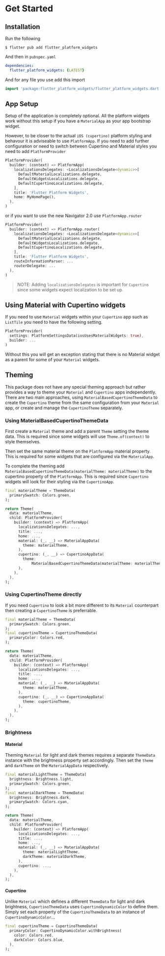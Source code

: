 # Get Started

## Installation

Run the following

```
$ flutter pub add flutter_platform_widgets
```

And then in `pubspec.yaml` 

```yaml
dependencies:
  flutter_platform_widgets: {LATEST}
```

And for any file you use add this import

```dart
import 'package:flutter_platform_widgets/flutter_platform_widgets.dart';
```


## App Setup

Setup of the application is completely optional. All the platform widgets work without this setup if you have a `MaterialApp` as your app bootstrap widget.

However, to be closer to the actual `iOS (cupertino)` platform styling and behavour it is adviseable to use `PlatformApp`. If you need to add further configuration or need to switch between Cupertino and Material styles you need to add `PlatformProvider`

```dart
PlatformProvider(
  builder: (context) => PlatformApp(
    localizationsDelegates: <LocalizationsDelegate<dynamic>>[
      DefaultMaterialLocalizations.delegate,
      DefaultWidgetsLocalizations.delegate,
      DefaultCupertinoLocalizations.delegate,
    ],
    title: 'Flutter Platform Widgets',
    home: MyHomePage(),
  ),
)
```

or if you want to use the new Navigator 2.0 use `PlatformApp.router`

```dart
PlatformProvider(
  builder: (context) => PlatformApp.router(
    localizationsDelegates: <LocalizationsDelegate<dynamic>>[
      DefaultMaterialLocalizations.delegate,
      DefaultWidgetsLocalizations.delegate,
      DefaultCupertinoLocalizations.delegate,
    ],
    title: 'Flutter Platform Widgets',
    routeInformationParser: ...
    routerDelegate: ...
  ),
) 
```

> NOTE: Adding `localizationsDelegates` is important for `Cupertino` since some widgets expect localization to be set up.

## Using Material with Cupertino widgets

If you need to use `Material` widgets within your `Cupertino` app such as `ListTile` you need to have the following setting.

```dart
PlatformProvider(
  settings: PlatformSettingsData(iosUsesMaterialWidgets: true),
  builder: ...
)
```

Without this you will get an exception stating that there is no Material widget as a parent for some of your `Material` widgets.

## Theming

This package does not have any special theming approach but rather provides a way to theme your `Material` and `Cupertino` apps independently. There are two main approaches, using `MaterialBasedCupertinoThemeData` to create the `Cupertino` theme from the same configuration from your `Material` app, or create and manage the `CupertinoTheme` separately.

### Using MaterialBasedCupertinoThemeData

First create a `Material` theme and add a parent `Theme` setting the theme data. This is required since some widgets will use `Theme.of(context)` to style themselves.

Then set the same material theme on the `PlatformApp` material property. This is required for some widgets that are configured via the `MaterialApp`.

To complete the theming add `MaterialBasedCupertinoThemeData(materialTheme: materialTheme)` to the cupertino property of the `PlatformApp`. This is required since `Cupertino` widgets will look for their styling via the `CupertinoApp`.

```dart
final materialTheme = ThemeData(
  primarySwatch: Colors.green,
);

return Theme(
  data: materialTheme,
  child: PlatformProvider(
    builder: (context) => PlatformApp(
      localizationsDelegates: ...,
      title: ...,
      home: ...,
      material: (_, __) => MaterialAppData(
        theme: materialTheme,
      ),
      cupertino: (_, __) => CupertinoAppData(
        theme:
            MaterialBasedCupertinoThemeData(materialTheme: materialTheme),
      ),
    ),
  ),
);
```

### Using CupertinoTheme directly

If you need `Cupertino` to look a bit more different to its `Material` counterpart then creating a `CupertinoTheme` is preferrable.

```dart
final materialTheme = ThemeData(
  primarySwatch: Colors.green,
);
final cupertinoTheme = CupertinoThemeData(
  primaryColor: Colors.red,
);

return Theme(
  data: materialTheme,
  child: PlatformProvider(
    builder: (context) => PlatformApp(
      localizationsDelegates: ...,
      title: ...,
      home: ...,
      material: (_, __) => MaterialAppData(
        theme: materialTheme,
      ),
      cupertino: (_, __) => CupertinoAppData(
        theme: cupertinoTheme,
      ),
    ),
  ),
);
```

### Brightness

#### Material

Theming `Material` for light and dark themes requires a separate `ThemeData` instance with the brightness property set accordingly. Then set the `theme` and `darkTheme` on the `MaterialAppData` respectively.

```dart
final materialLightTheme = ThemeData(
  brightness: Brightness.light,
  primarySwatch: Colors.green,
);
final materialDarkTheme = ThemeData(
  brightness: Brightness.dark,
  primarySwatch: Colors.cyan,
);

return Theme(
  data: materialTheme,
  child: PlatformProvider(
    builder: (context) => PlatformApp(
      localizationsDelegates: ...,
      title: ...,
      home: ...,
      material: (_, __) => MaterialAppData(
        theme: materialLightTheme,
        darkTheme: materialDarkTheme,
      ),
      cupertino: ...,
    ),
  ),
);

```

#### Cupertino

Unlike `Material` which defines a different `ThemeData` for light and dark brightness, `CupertinoThemeData` uses `CupertinoDynamicColor` to define them. Simply set each property of the `CupertinoThemeData` to an instance of `CupertinoDynamicColor`...

```dart
final cupertinoTheme = CupertinoThemeData(
  primaryColor: CupertinoDynamicColor.withBrightness(
    color: Colors.red,
    darkColor: Colors.blue,
  ),
);
```